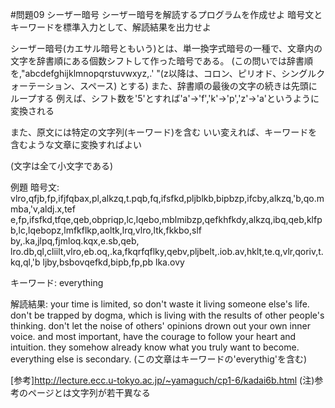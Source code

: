 #問題09 シーザー暗号
シーザー暗号を解読するプログラムを作成せよ
暗号文とキーワードを標準入力として、解読結果を出力せよ

シーザー暗号(カエサル暗号ともいう)とは、単一換字式暗号の一種で、文章内の文字を辞書順にある個数シフトして作った暗号である。
(この問いでは辞書順を,"abcdefghijklmnopqrstuvwxyz,.' "(z以降は、コロン、ピリオド、シングルクォーテーション、スペース) とする)
また、辞書順の最後の文字の続きは先頭にループする
例えば、シフト数を'5'とすれば'a'->'f','k'->'p','z'->'a'というように変換される

また、原文には特定の文字列(キーワード)を含む
いい変えれば、キーワードを含むような文章に変換すればよい

(文字は全て小文字である)

例題
暗号文:
vlro,qfjb,fp,ifjfqbax,pl,alkzq,t.pqb,fq,ifsfkd,pljblkb,bipbzp,ifcby,alkzq,'b,qo.mmba,'v,aldj.x,tef e,fp,ifsfkd,tfqe,qeb,obpriqp,lc,lqebo,mblmibzp,qefkhfkdy,alkzq,ibq,qeb,klfpb,lc,lqebopz,lmfkflkp,aoltk,lrq,vlro,ltk,fkkbo,slf by,.ka,jlpq,fjmloq.kqx,e.sb,qeb, lro.db,ql,cliilt,vlro,eb.oq,.ka,fkqrfqflky,qebv,pljbelt,.iob.av,hklt,te.q,vlr,qoriv,t.kq,ql,'b ljby,bsbovqefkd,bipb,fp,pb lka.ovy

キーワード:
everything


解読結果:
your time is limited, so don't waste it living someone else's life. don't be trapped by dogma, which is living with the results of other people's thinking. don't let the noise of others' opinions drown out your own inner voice. and most important, have the courage to follow your heart and intuition. they somehow already know what you truly want to become. everything else is secondary.
(この文章はキーワードの'everythig'を含む)


[参考]http://lecture.ecc.u-tokyo.ac.jp/~yamaguch/cp1-6/kadai6b.html
(注)参考のページとは文字列が若干異なる
